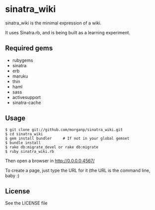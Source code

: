 # sinatra\_wiki

sinatra\_wiki is the minimal expression of a wiki.

It uses Sinatra.rb, and is being built as a learning experiment.

## Required gems
* rubygems
* sinatra
* erb
* maruku
* thin
* haml
* sass
* activesupport
* sinatra-cache

## Usage

    $ git clone git://github.com/morganp/sinatra_wiki.git
    $ cd sinatra_wiki
    $ gem install bundler     # If not in your global gemset
    $ bundle install
    $ rake db:migrate_devel or rake db:migrate 
    $ ruby sinatra_wiki.rb

Then open a browser in http://0.0.0.0:4567/

To create a page, just type the URL for it (the URL is the command line, baby :)

## License 

See the LICENSE file
